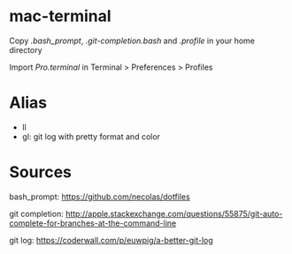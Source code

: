 # mac-terminal

Copy _.bash_prompt_, _.git-completion.bash_ and _.profile_ in your home directory

Import _Pro.terminal_ in Terminal > Preferences > Profiles

# Alias

* ll
* gl: git log with pretty format and color


# Sources

bash_prompt: https://github.com/necolas/dotfiles

git completion:
http://apple.stackexchange.com/questions/55875/git-auto-complete-for-branches-at-the-command-line

git log: https://coderwall.com/p/euwpig/a-better-git-log
